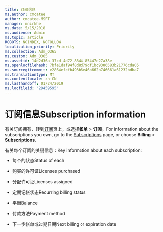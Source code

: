 ```yaml
---
title: 订阅信息
ms.author: cmcatee
author: cmcatee-MSFT
manager: mnirkhe
ms.date: 5/15/2018
ms.audience: Admin
ms.topic: article
ROBOTS: NOINDEX, NOFOLLOW
localization_priority: Priority
ms.collection: Adm_O365
ms.custom: Adm_O365
ms.assetid: 14d2d36a-37cd-4d72-8344-85447e27a38e
ms.openlocfilehash: 7bfe1daf94f8d8d79df1bc9306583b21776cda05
ms.sourcegitcommit: e2864efcfb493b6e46b662b746661a61232bdba7
ms.translationtype: MT
ms.contentlocale: zh-CN
ms.lasthandoff: 01/24/2019
ms.locfileid: "29459595"
---
```

# <a name="subscription-information"></a><span data-ttu-id="80d4e-102">订阅信息</span><span class="sxs-lookup"><span data-stu-id="80d4e-102">Subscription information</span></span>

<span data-ttu-id="80d4e-103">有关订阅拥有，转到[订阅](https://go.microsoft.com/fwlink/p/?linkid=842054)页上，或选择**帐单** \> **订阅**。</span><span class="sxs-lookup"><span data-stu-id="80d4e-103">For information about the subscriptions you own, go to the [Subscriptions](https://go.microsoft.com/fwlink/p/?linkid=842054) page, or choose **Billing** \> **Subscriptions**.</span></span>
  
<span data-ttu-id="80d4e-104">有关每个订阅的关键信息：</span><span class="sxs-lookup"><span data-stu-id="80d4e-104">Key information about each subscription:</span></span>
  
- <span data-ttu-id="80d4e-105">每个的状态</span><span class="sxs-lookup"><span data-stu-id="80d4e-105">Status of each</span></span>
    
- <span data-ttu-id="80d4e-106">购买的许可证</span><span class="sxs-lookup"><span data-stu-id="80d4e-106">Licenses purchased</span></span>
    
- <span data-ttu-id="80d4e-107">分配许可证</span><span class="sxs-lookup"><span data-stu-id="80d4e-107">Licenses assigned</span></span>
    
- <span data-ttu-id="80d4e-108">定期记帐状态</span><span class="sxs-lookup"><span data-stu-id="80d4e-108">Recurring billing status</span></span>
    
- <span data-ttu-id="80d4e-109">平衡</span><span class="sxs-lookup"><span data-stu-id="80d4e-109">Balance</span></span>
    
- <span data-ttu-id="80d4e-110">付款方法</span><span class="sxs-lookup"><span data-stu-id="80d4e-110">Payment method</span></span>
    
- <span data-ttu-id="80d4e-111">下一步帐单或过期日期</span><span class="sxs-lookup"><span data-stu-id="80d4e-111">Next billing or expiration date</span></span>
    

